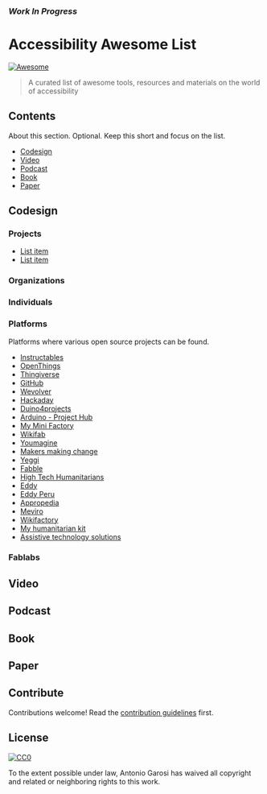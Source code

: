 ### *Work In Progress*

# Accessibility Awesome List

[![Awesome](https://awesome.re/badge.svg)](https://awesome.re)

> A curated list of awesome tools, resources and materials on the world of accessibility

## Contents

About this section. Optional. Keep this short and focus on the list.

- [Codesign](#Codesign)
- [Video](#Video)
- [Podcast](#Podcast)
- [Book](#Book)
- [Paper](#Paper)

## Codesign

### Projects

- [List item](http://example.com)
- [List item](http://example.com)

### Organizations
### Individuals
### Platforms

Platforms where various open source projects can be found.

* [Instructables](https://www.instructables.com)  
* [OpenThings](https://www.openthings.wiki) 
* [Thingiverse](https://www.thingiverse.com)
* [GitHub](https://www.github.com)
* [Wevolver](https://www.wevolver.com) 
* [Hackaday](https://www.hackster.io)
* [Duino4projects](http://duino4projects.com)
* [Arduino - Project Hub](https://create.arduino.cc/projecthub)
* [My Mini Factory](https://www.myminifactory.com/) 
* [Wikifab](http://wikifab.org/wiki/Accueil) 
* [Youmagine](https://www.youmagine.com) 
* [Makers making change](https://www.makersmakingchange.com) 
* [Yeggi](http://www.yeggi.com/)
* [Fabble](http://fabble.cc/)
* [High Tech Humanitarians](http://www.hthumanitarians.org/page/toolbox)
* [Eddy](http://eddiy.es/doku.php?id=soluciones_segun_discapacidad:soluciones)
* [Eddy Peru](http://www.eddiy.pe/doku.php?id=vida_independiente:conjunto_de_soluciones_publicadas)
* [Appropedia](http://www.appropedia.org)
* [Meviro](https://www.meviro.org)
* [Wikifactory](https://wikifactory.com/)
* [My humanitarian kit](http://wikilab.myhumankit.org/index.php?title=Main_Page)
* [Assistive technology solutions](https://atsolutions.org/)

### Fablabs

## Video

## Podcast

## Book

## Paper

## Contribute

Contributions welcome! Read the [contribution guidelines](contributing.md) first.


## License

[![CC0](https://mirrors.creativecommons.org/presskit/buttons/88x31/svg/cc-zero.svg)](https://creativecommons.org/publicdomain/zero/1.0)

To the extent possible under law, Antonio Garosi has waived all copyright and
related or neighboring rights to this work.
